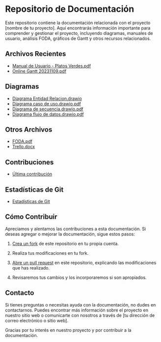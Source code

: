 # Repositorio de Documentación

Este repositorio contiene la documentación relacionada con el proyecto [nombre de tu proyecto]. Aquí encontrarás información importante para comprender y gestionar el proyecto, incluyendo diagramas, manuales de usuario, análisis FODA, gráficos de Gantt y otros recursos relacionados.

## Archivos Recientes

- [Manual de Usuario - Platos Verdes.pdf](./Manual%20de%20Usuario%20-%20Platos%20Verdes.pdf)
- [Online Gantt 20231109.pdf](./Online%20Gantt%2020231109.pdf)

## Diagramas

- [Diagrama Entidad Relacion.drawio](./Diagrama%20Entidad%20Relacion.drawio)
- [Diagrama caso de uso.drawio.pdf](./Diagrama%20caso%20de%20uso.drawio.pdf)
- [Diagrama de secuencia.drawio.pdf](./Diagrama%20de%20secuencia.drawio.pdf)
- [Diagrama flujo de datos.drawio.pdf](./Diagrama%20flujo%20de%20datos.drawio.pdf)

## Otros Archivos

- [FODA.pdf](./FODA.pdf)
- [Trello.docx](./Trello.docx)

## Contribuciones

- [Última contribución](https://github.com/Platos-Verdes/Platos-Verdes/commit/644069e)

## Estadísticas de Git

- [Estadísticas de Git](https://github.com/Platos-Verdes/Platos-Verdes/commits/main)
  
## Cómo Contribuir

Apreciamos y alentamos las contribuciones a esta documentación. Si deseas agregar o mejorar la documentación, sigue estos pasos:

1. [Crea un fork](https://docs.github.com/en/get-started/quickstart/fork-a-repo) de este repositorio en tu propia cuenta.

2. Realiza tus modificaciones en tu fork.

3. [Abre un pull request](https://docs.github.com/en/get-started/quickstart/opening-a-pull-request) en este repositorio, explicando las modificaciones que has realizado.

4. Revisaremos tus cambios y los incorporaremos si son apropiados.

## Contacto

Si tienes preguntas o necesitas ayuda con la documentación, no dudes en contactarnos. Puedes encontrar más información sobre el proyecto en nuestro sitio web o comunicarte con nosotros a través de [tu dirección de correo electrónico o sitio web].

Gracias por tu interés en nuestro proyecto y por contribuir a la documentación.

